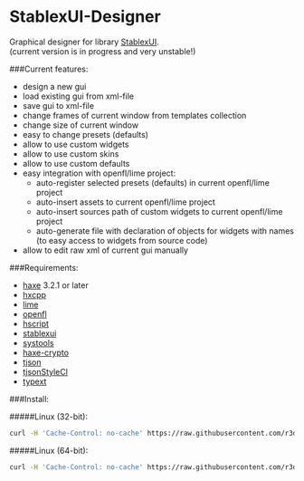 StablexUI-Designer
=========================

Graphical designer for library [StablexUI](https://github.com/RealyUniqueName/StablexUI).<br/>
(current version is in progress and very unstable!)

###Current features:<br/>
* design a new gui
* load existing gui from xml-file
* save gui to xml-file
* change frames of current window from templates collection
* change size of current window
* easy to change presets (defaults)
* allow to use custom widgets
* allow to use custom skins
* allow to use custom defaults
* easy integration with openfl/lime project:
	* auto-register selected presets (defaults) in current openfl/lime project
	* auto-insert assets to current openfl/lime project
	* auto-insert sources path of custom widgets to current openfl/lime project
	* auto-generate file with declaration of objects for widgets with names (to easy access to widgets from source code)
* allow to edit raw xml of current gui manually

###Requirements:<br/>
* [haxe](https://haxe.org) 3.2.1 or later
* [hxcpp](https://github.com/HaxeFoundation/hxcpp)
* [lime](https://github.com/openfl/lime)
* [openfl](https://github.com/openfl/openfl)
* [hscript](https://github.com/HaxeFoundation/hscript)
* [stablexui](https://github.com/RealyUniqueName/StablexUI)
* [systools](https://github.com/waneck/systools.git)
* [haxe-crypto](https://github.com/soywiz/haxe-crypto)
* [tjson](https://github.com/martamius/TJSON)
* [tjsonStyleCl](https://github.com/r3d9u11/haxe-tjsonStyleCl)
* [typext](https://github.com/r3d9u11/haxe-typext)

###Install:<br/>

#####Linux (32-bit):<br/>
```bash
curl -H 'Cache-Control: no-cache' https://raw.githubusercontent.com/r3d9u11/StablexUI-Designer/master/Install-Linux.sh | bash
```

#####Linux (64-bit):<br/>
```bash
curl -H 'Cache-Control: no-cache' https://raw.githubusercontent.com/r3d9u11/StablexUI-Designer/master/Install-Linux64.sh | bash
```

